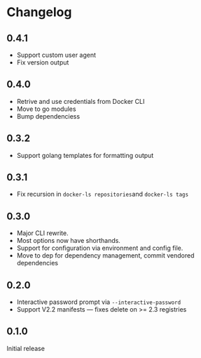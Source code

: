 # Changelog

## 0.4.1

  * Support custom user agent
  * Fix version output

## 0.4.0

  * Retrive and use credentials from Docker CLI
  * Move to go modules
  * Bump dependenciess

## 0.3.2

  * Support golang templates for formatting output

## 0.3.1

  * Fix recursion in `docker-ls repositories`and `docker-ls tags`

## 0.3.0

  * Major CLI rewrite.
  * Most options now have shorthands.
  * Support for configuration via environment and config file.
  * Move to dep for dependency management, commit vendored dependencies

## 0.2.0

 * Interactive password prompt via `--interactive-password`
 * Support V2.2 manifests &mdash; fixes delete on >= 2.3 registries

## 0.1.0

Initial release
